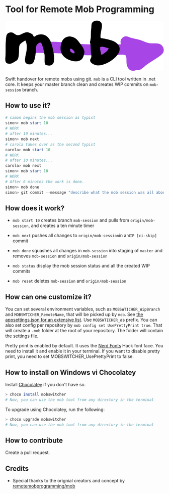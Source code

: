 # Tool for Remote Mob Programming

![mob Logo](logo.svg)

Swift handover for remote mobs using git.
`mob` is a CLI tool written in .net core.
It keeps your master branch clean and creates WIP commits on `mob-session` branch.

## How to use it?

```powershell
# simon begins the mob session as typist
simon> mob start 10
# WORK
# after 10 minutes...
simon> mob next
# carola takes over as the second typist
carola> mob start 10
# WORK
# after 10 minutes...
carola> mob next
simon> mob start 10
# WORK
# After 6 minutes the work is done.
simon> mob done
simon> git commit --message "describe what the mob session was all about"
```

## How does it work?

- `mob start 10` creates branch `mob-session` and pulls from `origin/mob-session`, and creates a ten minute timer
- `mob next` pushes all changes to `origin/mob-session`in a `WIP [ci-skip]` commit
- `mob done` squashes all changes in `mob-session` into staging of `master` and removes `mob-session` and `origin/mob-session`

- `mob status` display the mob session status and all the created WIP commits
- `mob reset` deletes `mob-session` and `origin/mob-session`

## How can one customize it?
You can set several environment variables, such as `MOBSWTICHER_WipBranch` and `MOBSWTICHER_RemoteName`, that will be picked up by `mob`. See [the appsettings.json for an extensive list](https://github.com/enorfelt/MobSwitcher/blob/master/src/MobSwitcher.Cli/appsettings.json). Use `MOBSWTICHER_`as prefix.
You can also set config per repository by `mob config set UsePrettyPrint true`. That will create a `.mob` folder at the root of your repository. The folder will contain the settings file.

Pretty print is enabled by default. It uses the [Nerd Fonts](https://github.com/ryanoasis/nerd-fonts) Hack font face. You need to install it and enable it in your terminal.
If you want to disable pretty print, you need to set MOBSWITCHER_UsePrettyPrint to false.

## How to install on Windows vi Chocolatey

Install [Chocolatey](https://chocolatey.org/) if you don't have so.

```bash
> choco install mobswitcher
# Now, you can use the mob tool from any directory in the terminal
```

To upgrade using Chocolatey, run the following:

```bash
> choco upgrade mobswitcher
# Now, you can use the mob tool from any directory in the terminal
```

## How to contribute

Create a pull request.

## Credits

- Special thanks to the orignial creators and concept by [remotemobprogramming/mob](https://github.com/remotemobprogramming/mob)

